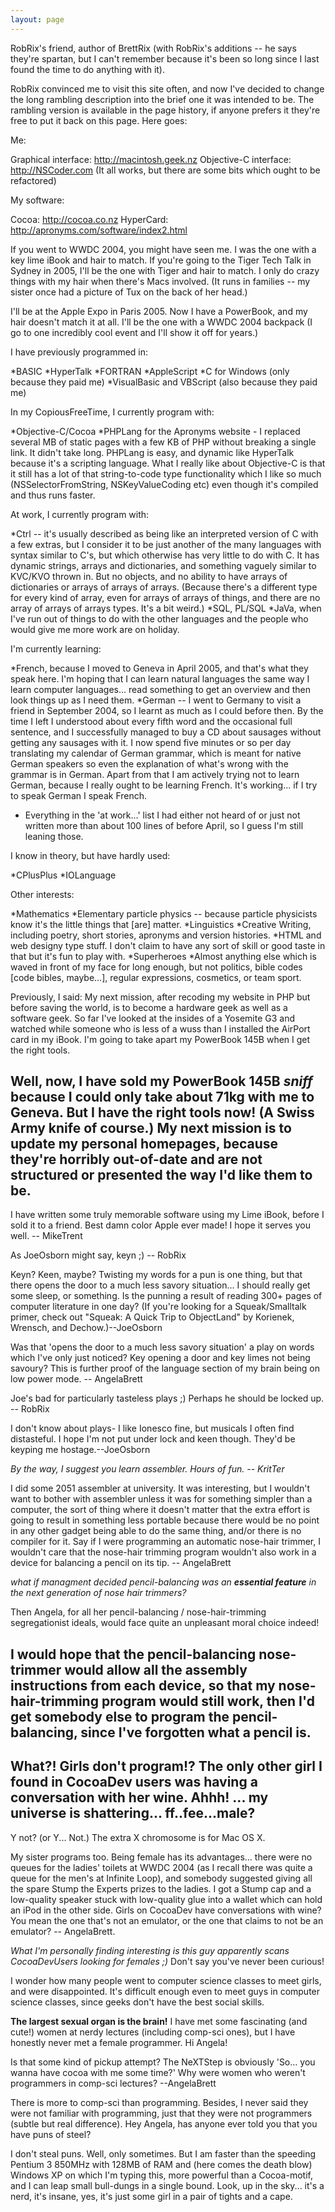 ```yaml
---
layout: page
---
```






RobRix's friend, author of BrettRix (with RobRix's additions -- he says they're spartan, but I can't remember because it's been so long since I last found the time to do anything with it).

RobRix convinced me to visit this site often, and now I've decided to change the long rambling description into the brief one it was intended to be. The rambling version is available in the page history, if anyone prefers it they're free to put it back on this page. Here goes:

Me:

Graphical interface: http://macintosh.geek.nz
Objective-C interface: http://NSCoder.com (It all works, but there are some bits which ought to be refactored)

My software:

Cocoa: http://cocoa.co.nz
HyperCard: http://apronyms.com/software/index2.html

If you went to WWDC 2004, you might have seen me. I was the one with a key lime iBook and hair to match. If you're going to the Tiger Tech Talk in Sydney in 2005, I'll be the one with Tiger and hair to match. I only do crazy things with my hair when there's Macs involved. (It runs in families -- my sister once had a picture of Tux on the back of her head.)

I'll be at the Apple Expo in Paris 2005. Now I have a PowerBook, and my hair doesn't match it at all. I'll be the one with a WWDC 2004 backpack (I go to one incredibly cool event and I'll show it off for years.)

I have previously programmed in:

*BASIC
*HyperTalk
*FORTRAN
*AppleScript
*C for Windows (only because they paid me)
*VisualBasic and VBScript (also because they paid me)

In my CopiousFreeTime, I currently program with:

*Objective-C/Cocoa
*PHPLang for the Apronyms website - I replaced several MB of static pages with a few KB of PHP without breaking a single link. It didn't take long. PHPLang is easy, and dynamic like HyperTalk because it's a scripting language. What I really like about Objective-C is that it still has a lot of that string-to-code type functionality which I like so much (NSSelectorFromString, NSKeyValueCoding etc) even though it's compiled and thus runs faster.

At work, I currently program with:

*Ctrl -- it's usually described as being like an interpreted version of C with a few extras, but I consider it to be just another of the many languages with syntax similar to C's, but which otherwise has very little to do with C. It has dynamic strings, arrays and dictionaries, and something vaguely similar to KVC/KVO thrown in. But no objects, and no ability to have arrays of dictionaries or arrays of arrays of arrays. (Because there's a different type for every kind of array, even for arrays of arrays of things, and there are no array of arrays of arrays types. It's a bit weird.)
*SQL, PL/SQL
*JaVa, when I've run out of things to do with the other languages and the people who would give me more work are on holiday.

I'm currently learning:

*French, because I moved to Geneva in April 2005, and that's what they speak here. I'm hoping that I can learn natural languages the same way I learn computer languages... read something to get an overview and then look things up as I need them.
*German -- I went to Germany to visit a friend in September 2004, so I learnt as much as I could before then. By the time I left I understood about every fifth word and the occasional full sentence, and I successfully managed to buy a CD about sausages without getting any sausages with it. I now spend five minutes or so per day translating my calendar of German grammar, which is meant for native German speakers so even the explanation of what's wrong with the grammar is in German. Apart from that I am actively trying not to learn German, because I really ought to be learning French. It's working... if I try to speak German I speak French.
* Everything in the 'at work...' list I had either not heard of or just not written more than about 100 lines of before April, so I guess I'm still leaning those.

I know in theory, but have hardly used:

*CPlusPlus
*IOLanguage


Other interests:

*Mathematics
*Elementary particle physics -- because particle physicists know it's the little things that [are] matter.
*Linguistics
*Creative Writing, including poetry, short stories, apronyms and version histories.
*HTML and web designy type stuff. I don't claim to have any sort of skill or good taste in that but it's fun to play with.
*Superheroes
*Almost anything else which is waved in front of my face for long enough, but not politics, bible codes [code bibles, maybe...], regular expressions, cosmetics, or team sport.


Previously, I said:
My next mission, after recoding my website in PHP but before saving the world, is to become a hardware geek as well as a software geek. So far I've looked at the insides of a Yosemite G3 and watched while someone who is less of a wuss than I installed the AirPort card in my iBook. I'm going to take apart my PowerBook 145B when I get the right tools.

Well, now, I have sold my PowerBook 145B *sniff* because I could only take about 71kg with me to Geneva. But I have the right tools now! (A Swiss Army knife of course.) My next mission is to update my personal homepages, because they're horribly out-of-date and are not structured or presented the way I'd like them to be.
----

I have written some truly memorable software using my Lime iBook, before I sold it to a friend. Best damn color Apple ever made! I hope it serves you well. -- MikeTrent

As JoeOsborn might say, keyn ;) -- RobRix

Keyn?  Keen, maybe?  Twisting my words for a pun is one thing, but that there opens the door to a much less savory situation... I should really get some sleep, or something.  Is the punning a result of reading 300+ pages of computer literature in one day? (If you're looking for a Squeak/Smalltalk primer, check out "Squeak: A Quick Trip to ObjectLand" by Korienek, Wrensch, and Dechow.)--JoeOsborn

Was that 'opens the door to a much less savory situation' a play on words which I've only just noticed? Key opening a door and key limes not being savoury? This is further proof of the language section of my brain being on low power mode. -- AngelaBrett

Joe's bad for particularly tasteless plays ;) Perhaps he should be locked up. -- RobRix

I don't know about plays- I like Ionesco fine, but musicals I often find distasteful.  I hope I'm not put under lock and keen though. They'd be keyping me hostage.--JoeOsborn

*By the way, I suggest you learn assembler. Hours of fun. -- KritTer*

I did some 2051 assembler at university. It was interesting, but I wouldn't want to bother with assembler unless it was for something simpler than a computer, the sort of thing where it doesn't matter that the extra effort is going to result in something less portable because there would be no point in any other gadget being able to do the same thing, and/or there is no compiler for it. Say if I were programming an automatic nose-hair trimmer, I wouldn't care that the nose-hair trimming program wouldn't also work in a device for balancing a pencil on its tip. -- AngelaBrett

*what if managment decided pencil-balancing was an **essential feature** in the next generation of nose hair trimmers?*

Then Angela, for all her pencil-balancing / nose-hair-trimming segregationist ideals, would face quite an unpleasant moral choice indeed!

I would hope that the pencil-balancing nose-trimmer would allow all the assembly instructions from each device, so that my nose-hair-trimming program would still work, then I'd get somebody else to program the pencil-balancing, since I've forgotten what a pencil is.
----
What?! Girls don't program!? The only other girl I found in CocoaDev users was having a conversation with her wine. Ahhh! ... my universe is shattering... ff..fee...male?
----
Y not? (or Y... Not.) The extra X chromosome is for Mac OS X.

My sister programs too. Being female has its advantages... there were no queues for the ladies' toilets at WWDC 2004 (as I recall there was quite a queue for the men's at Infinite Loop), and somebody suggested giving all the spare Stump the Experts prizes to the ladies. I got a Stump cap and a low-quality speaker stuck with low-quality glue into a wallet which can hold an iPod in the other side. Girls on CocoaDev have conversations with wine? You mean the one that's not an emulator, or the one that claims to not be an emulator? -- AngelaBrett.

*What I'm personally finding interesting is this guy apparently scans CocoaDevUsers looking for females ;)* Don't say you've never been curious!

I wonder how many people went to computer science classes to meet girls, and were disappointed. It's difficult enough even to meet guys in computer science classes, since geeks don't have the best social skills.

**The largest sexual organ is the brain!** I have met some fascinating (and cute!) women at nerdy lectures (including comp-sci ones), but I have honestly never met a female programmer. Hi Angela!

Is that some kind of pickup attempt? The NeXTStep is obviously 'So... you wanna have cocoa with me some time?' 
Why were women who weren't programmers in comp-sci lectures? --AngelaBrett

There is more to comp-sci than programming. Besides, I never said they were not familiar with programming, just that they were not programmers (subtle but real difference). Hey Angela, has anyone ever told you that you have puns of steel?

I don't steal puns. Well, only sometimes. But I am faster than the speeding Pentium 3 850MHz with 128MB of RAM and (here comes the death blow) Windows XP on which I'm typing this, more powerful than a Cocoa-motif, and I can leap small bull-dungs in a single bound. Look, up in the sky... it's a nerd, it's insane, yes, it's just some girl in a pair of tights and a cape.
